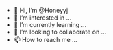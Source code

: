 - 👋 Hi, I’m @Honeyyj
- 👀 I’m interested in ...
- 🌱 I’m currently learning ...
- 💞️ I’m looking to collaborate on ...
- 📫 How to reach me ...

<!---
Honeyyj/Honeyyj is a ✨ special ✨ repository because its `README.md` (this file) appears on your GitHub profile.
You can click the Preview link to take a look at your changes.
--->
